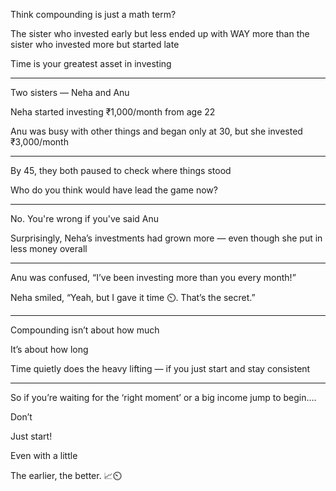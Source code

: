 Think  compounding is just a math term? 

The sister who invested early but less ended up with WAY more than the sister who invested more but started late

Time is your greatest asset in investing

---

Two sisters — Neha and Anu

Neha started investing ₹1,000/month from age 22

Anu was busy with other things and began only at 30, but she invested ₹3,000/month

---

By 45, they both paused to check where things stood

Who do you think would have lead the game now?

---

No. You're wrong if you've said Anu

Surprisingly, Neha’s investments had grown more — even though she put in less money overall

---

Anu was confused, “I’ve been investing more than you every month!”

Neha smiled, “Yeah, but I gave it time ⏲️. That’s the secret.”

---

Compounding isn’t about how much

It’s about how long

Time quietly does the heavy lifting — if you just start and stay consistent

---

So if you’re waiting for the ‘right moment’ or a big income jump to begin.... 

Don’t

Just start!

Even with a little

The earlier, the better. 📈⏲️
